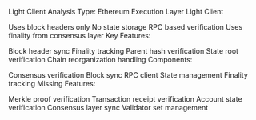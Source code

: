 Light Client Analysis
Type: Ethereum Execution Layer Light Client

Uses block headers only
No state storage
RPC based verification
Uses finality from consensus layer
Key Features:

Block header sync
Finality tracking
Parent hash verification
State root verification
Chain reorganization handling
Components:

Consensus verification
Block sync
RPC client
State management
Finality tracking
Missing Features:

Merkle proof verification
Transaction receipt verification
Account state verification
Consensus layer sync
Validator set management
